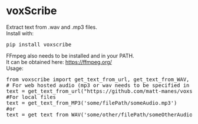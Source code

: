 # voxScribe
Extract text from .wav and .mp3 files. <br>
Install with:
<pre>pip install voxscribe</pre>
FFmpeg also needs to be installed and in your PATH.<br>
It can be obtained here: https://ffmpeg.org/ <br>
Usage:<br>
<pre>
from voxscribe import get_text_from_url, get_text_from_WAV, get_text_from_MP3
# For web hosted audio (mp3 or wav needs to be specified in the second argument)
text = get_text_from_url("https://github.com/matt-manes/voxscribeTestAudio/blob/main/testaudio.mp3?raw=true", '.mp3')
#For local files
text = get_text_from_MP3('some/filePath/someAudio.mp3')
#or
text = get_text_from_WAV('some/other/filePath/someOtherAudio.wav')
</pre>